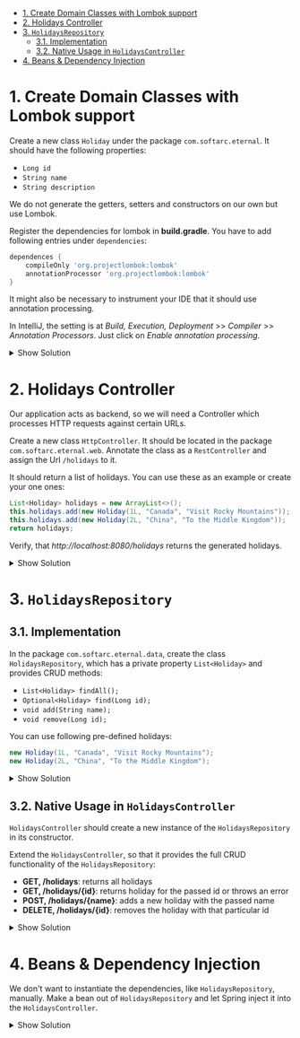 - [1. Create Domain Classes with Lombok support](#1-create-domain-classes-with-lombok-support)
- [2. Holidays Controller](#2-holidays-controller)
- [3. `HolidaysRepository`](#3-holidaysrepository)
  - [3.1. Implementation](#31-implementation)
  - [3.2. Native Usage in `HolidaysController`](#32-native-usage-in-holidayscontroller)
- [4. Beans & Dependency Injection](#4-beans--dependency-injection)

# 1. Create Domain Classes with Lombok support

Create a new class `Holiday` under the package `com.softarc.eternal`. It should have the following properties:

- `Long id`
- `String name`
- `String description`

We do not generate the getters, setters and constructors on our own but use Lombok.

Register the dependencies for lombok in **build.gradle**. You have to add following entries under `dependencies`:

```groovy
dependences {
    compileOnly 'org.projectlombok:lombok'
    annotationProcessor 'org.projectlombok:lombok'
}
```

It might also be necessary to instrument your IDE that it should use annotation processing.

In IntelliJ, the setting is at _Build, Execution, Deployment_ >> _Compiler_ >> _Annotation Processors_. Just click on _Enable annotation processing_.

<details>
<summary>Show Solution</summary>
<p>

```java
package com.softarc.eternal.domain;

import lombok.AllArgsConstructor;
import lombok.Data;
import lombok.NoArgsConstructor;

@Data
@AllArgsConstructor
@NoArgsConstructor
public class Holiday {

  private Long id;
  private String name;
  private String description;
}

```

</p>
</details>

# 2. Holidays Controller

Our application acts as backend, so we will need a Controller which processes HTTP requests against certain URLs.

Create a new class `HttpController`. It should be located in the package `com.softarc.eternal.web`. Annotate the class as a `RestController` and assign the Url `/holidays` to it.

It should return a list of holidays. You can use these as an example or create your one ones:

```java
List<Holiday> holidays = new ArrayList<>();
this.holidays.add(new Holiday(1L, "Canada", "Visit Rocky Mountains"));
this.holidays.add(new Holiday(2L, "China", "To the Middle Kingdom"));
return holidays;
```

Verify, that _http://localhost:8080/holidays_ returns the generated holidays.

<details>
<summary>Show Solution</summary>
<p>

```java
@RestController
@RequestMapping("/holidays")
public class HolidaysController {

  @GetMapping
  public List<Holiday> findAll() {
    List<Holiday> holidays = new ArrayList<>();
    holidays.add(new Holiday(1L, "Canada", "Visit Rocky Mountains"));
    holidays.add(new Holiday(2L, "China", "To the Middle Kingdom"));
    return holidays;
  }
}

```

</p>
</details>

# 3. `HolidaysRepository`

## 3.1. Implementation

In the package `com.softarc.eternal.data`, create the class `HolidaysRepository`, which has a private property `List<Holiday>` and provides CRUD methods:

- `List<Holiday> findAll();`
- `Optional<Holiday> find(Long id);`
- `void add(String name);`
- `void remove(Long id);`

You can use following pre-defined holidays:

```java
new Holiday(1L, "Canada", "Visit Rocky Mountains");
new Holiday(2L, "China", "To the Middle Kingdom");
```

<details>
<summary>Show Solution</summary>
<p>

```java
public class HolidaysRepository {

  private final List<Holiday> holidays = new ArrayList<>();
  private Long currentId = 3L;

  public HolidaysRepository() {
    this.holidays.add(new Holiday(1L, "Canada", "Visit Rocky Mountains"));
    this.holidays.add(new Holiday(2L, "China", "To the Middle Kingdom"));
  }

  public List<Holiday> findAll() {
    return this.holidays;
  }

  public void add(String name) {
    var holiday = new Holiday(this.currentId++, name, "-");
    this.holidays.add(holiday);
  }

  public Optional<Holiday> find(Long id) {
    for (Holiday holiday : this.holidays) {
      if (holiday.getId().equals(id)) {
        return Optional.of(holiday);
      }
    }

    return Optional.empty();
  }

  public void remove(Long id) {
    this.holidays.removeIf(holiday -> holiday.getId().equals(id));
  }
}

```

</p>
</details>

## 3.2. Native Usage in `HolidaysController`

`HolidaysController` should create a new instance of the `HolidaysRepository` in its constructor.

Extend the `HolidaysController`, so that it provides the full CRUD functionality of the `HolidaysRepository`:

- **GET, /holidays**: returns all holidays
- **GET, /holidays/{id}**: returns holiday for the passed id or throws an error
- **POST, /holidays/{name}**: adds a new holiday with the passed name
- **DELETE, /holidays/{id}**: removes the holiday with that particular id

<details>
<summary>Show Solution</summary>
<p>

```java
@RequestMapping("/holidays")
@RestController
public class HolidaysController {

  private final HolidaysRepository repository;

  HolidaysController() {
    this.repository = new HolidaysRepository();
  }

  @GetMapping
  public List<Holiday> index() {
    return this.repository.findAll();
  }

  @GetMapping("{id}")
  public Holiday find(@PathVariable("id") Long id) {
    return this.repository.find(id).orElseThrow();
  }

  @PostMapping("{name}")
  public void add(@PathVariable("name") String name) {
    this.repository.add(name);
  }

  @DeleteMapping("{id}")
  public void remove(@PathVariable("id") Long id) {
    this.repository.remove(id);
  }
}

```

</p>
</details>

# 4. Beans & Dependency Injection

We don't want to instantiate the dependencies, like `HolidaysRepository`, manually. Make a bean out of `HolidaysRepository` and let Spring inject it into the `HolidaysController`.

<details>
<summary>Show Solution</summary>
<p>

**HolidaysRepository.java**

```java
@Service // <-- add this
public class HolidaysRepository {}
// ...

```

**HolidaysController.java**

```java
// ...
public class HolidaysController {

  private final HolidaysRepository repository;

  // new controller
  HolidaysController(HolidaysRepository repository) {
    this.repository = repository;
  }
  // ...
}

```

</p>
</details>

